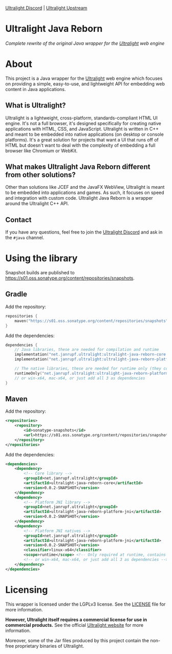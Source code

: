 [Ultralight Discord](https://chat.ultralig.ht) | [Ultralight Upstream](https://github.com/Ultralight-ux/Ultralight)

# Ultralight Java Reborn

###### Complete rewrite of the original Java wrapper for the [Ultralight](https://ultralig.ht) web engine

# About

This project is a Java wrapper for the [Ultralight](https://ultralig.ht) web engine which focuses on providing a 
simple, easy-to-use, and lightweight API for embedding web content in Java applications.

## What is Ultralight?

Ultralight is a lightweight, cross-platform, standards-compliant HTML UI engine. It's not a full browser, it's
designed specifically for creating native applications with HTML, CSS, and JavaScript. Ultralight is written in C++
and meant to be embedded into native applications (on desktop or console platforms). It's a great solution for
projects that want a UI that runs off of HTML but doesn't want to deal with the complexity of embedding a full
browser like Chromium or WebKit.

## What makes Ultralight Java Reborn different from other solutions?

Other than solutions like JCEF and the JavaFX WebView, Ultralight is meant to be embedded into applications and
games. As such, it focuses on speed and integration with custom code. Ultralight Java Reborn is a wrapper around
the Ultralight C++ API.

## Contact

If you have any questions, feel free to join the [Ultralight Discord](https://chat.ultralig.ht) and ask in the
`#java` channel.

# Using the library

Snapshot builds are published to https://s01.oss.sonatype.org/content/repositories/snapshots.

## Gradle

Add the repository:
```kotlin
repositories {
    maven("https://s01.oss.sonatype.org/content/repositories/snapshots")
}
```

Add the dependencies:
```kotlin
dependencies {
    // Java libraries, these are needed for compilation and runtime
    implementation("net.janrupf.ultralight:ultralight-java-reborn-core:0.0.2-SNAPSHOT")
    implementation("net.janrupf.ultralight:ultralight-java-reborn-platform-jni:0.0.2-SNAPSHOT")

    // The native libraries, these are needed for runtime only (they contain no Java code)
    runtimeOnly("net.janrupf.ultralight:ultralight-java-reborn-platform-jni:0.0.2-SNAPSHOT:linux-x64")
    // or win-x64, mac-x64, or just add all 3 as dependencies
}
```

## Maven

Add the repository:
```xml
<repositories>
    <repository>
        <id>sonatype-snapshots</id>
        <url>https://s01.oss.sonatype.org/content/repositories/snapshots</url>
    </repository>
</repositories>
```

Add the dependencies:
```xml
<dependencies>
    <dependency>
        <!-- Core library -->
        <groupId>net.janrupf.ultralight</groupId>
        <artifactId>ultralight-java-reborn-core</artifactId>
        <version>0.0.2-SNAPSHOT</version>
    </dependency>
    <dependency>
        <!-- Platform JNI library -->
        <groupId>net.janrupf.ultralight</groupId>
        <artifactId>ultralight-java-reborn-platform-jni</artifactId>
        <version>0.0.2-SNAPSHOT</version>
    </dependency>
    <dependency>
        <!-- Platform JNI natives -->
        <groupId>net.janrupf.ultralight</groupId>
        <artifactId>ultralight-java-reborn-platform-jni</artifactId>
        <version>0.0.2-SNAPSHOT</version>
        <classifier>linux-x64</classifier>
        <scope>runtime</scope> <!-- Only required at runtime, contains no Java code -->
        <!-- or win-x64, mac-x64, or just add all 3 as dependencies -->
    </dependency>
</dependencies>
```

# Licensing

This wrapper is licensed under the LGPLv3 license. See the [LICENSE](LICENSE) file for more information.

**However, Ultralight itself requires a commercial license for use in commercial products.** See the
official [Ultralight website](https://ultralig.ht) for more information.

Moreover, some of the Jar files produced by this project contain the non-free proprietary binaries of Ultralight.

